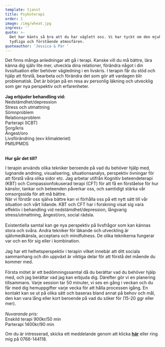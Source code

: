 ```yaml
---
template: tjanst
title: Psykoterapi
order: 1
image: /img/wheat.jpg
ingress: ''
quote: >-
  Det har känts så bra att du har väglett oss. Vi har tyckt om den mjuka,
  tydliga och förstående atmosfären.
quoteauthor: 'Jessica & Pär '
---
```

Det finns många anledningar att gå i terapi. Kanske vill du må bättre, lära känna dig själv lite mer, utveckla dina relationer, förändra något i din livssituation eller behöver vägledning i en livskris. I terapin får du stöd och hjälp att förstå, bearbeta och förändra det som gör att vardagen blir problematisk. Det är början på en resa av personlig läkning och utvecklig som ger nya perspektiv och erfarenheter.<br/><br/> **Jag erbjuder behandling vid:** <br/>Nedstämdhet/depression<br/>Stress och utmattning<br/>Sömnproblem<br/>Relationsproblem<br/>Parterapi (ICBT)<br/>Sorg/kris<br/>Ångest/oro<br/>Livsförändring (exv klimakteriet)<br/>PMS/PMDS<br/><br/>

**Hur går det till?**

I terapin används olika tekniker beroende på vad du behöver hjälp med, lugnande andning, visualisering, situationsanalys, perspektiv övningar för att förstå våra olika sidor etc. Jag arbetar utifrån Kognitiv beteendeterapi (KBT) och Compassionfokuserad terapi (CFT) för att få en förståelse för hur känslor, tankar och beteenden påverkar oss, och samtidigt stärka vår omsorgssida för att må bättre.<br>När vi förstår oss själva bättre kan vi förhålla oss på ett nytt sätt till vår situation och vårt lidande. KBT och CFT har i forskning visat sig vara effektiv i behandling vid nedstämdhet/depression, långvarig stress/utmattning, ångest/oro, social rädsla. <br></br>Existentiella samtal kan ge nya perspektiv på livsfrågor som kan kännas stora och svåra. Andra tekniker för läkande och utveckling är självmedkänsla, acceptans och mindfulness. De olika teknikerna fungerar var och en för sig eller i kombination.<br></br>Jag har ett helhetsperspektiv i terapin vilket innebär att ditt sociala sammanhang och din uppväxt är viktiga delar för att förstå det mående du kommer med.<br/><br/>Första mötet är ett bedömningssamtal då du berättar vad du behöver hjälp med, och jag berättar vad jag kan erbjuda dig. Därefter gör vi en planering tillsammans. Varje session tar 50 minuter, vi ses en gång i veckan och du får med dig hemuppgifter varje vecka för att hålla processen igång. En kontakt kan se ut på olika sätt och baseras bland annat på behov och mål, den kan vara lång eller kort beroende på vad du söker för (15-20 ggr eller mer). <br></br>*Nuvarande pris:*</br>Enskild terapi 900kr/50 min</br>Parterapi 1400kr/90 min

Om du är intresserad, skicka ett meddelande genom att klicka **[här](https://dinrytm.se/kontakt)** eller ring mig på 0766-144118.